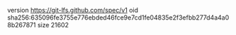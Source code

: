 version https://git-lfs.github.com/spec/v1
oid sha256:635096fe3755e776ebded46fce9e7cd1fe04835e2f3efbb277d4a4a08b267871
size 21602
